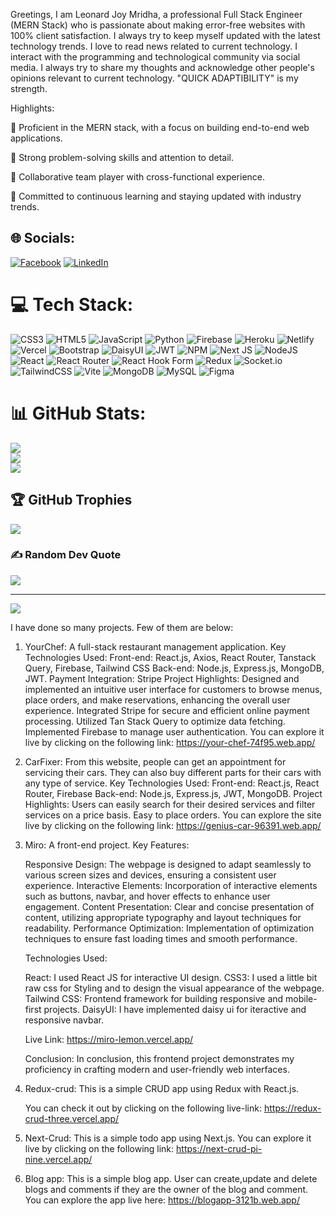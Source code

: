 Greetings,
I am Leonard Joy Mridha, a professional Full Stack Engineer (MERN Stack) who is passionate about making error-free websites with 100% client satisfaction. I always try to keep myself updated with the latest technology trends. I love to read news related to current technology. I interact with the programming and technological community via social media. I always try to share my thoughts and acknowledge other people's opinions relevant to current technology. "QUICK ADAPTIBILITY" is my strength.

Highlights:

	Proficient in the MERN stack, with a focus on building end-to-end web applications.

	Strong problem-solving skills and attention to detail.

	Collaborative team player with cross-functional experience.

	Committed to continuous learning and staying updated with industry trends.


## 🌐 Socials:
[![Facebook](https://img.shields.io/badge/Facebook-%231877F2.svg?logo=Facebook&logoColor=white)](https://facebook.com/https://www.facebook.com/leojoy62/) [![LinkedIn](https://img.shields.io/badge/LinkedIn-%230077B5.svg?logo=linkedin&logoColor=white)](https://linkedin.com/in/https://www.linkedin.com/in/leojoy62/) 

# 💻 Tech Stack:
![CSS3](https://img.shields.io/badge/css3-%231572B6.svg?style=for-the-badge&logo=css3&logoColor=white) ![HTML5](https://img.shields.io/badge/html5-%23E34F26.svg?style=for-the-badge&logo=html5&logoColor=white) ![JavaScript](https://img.shields.io/badge/javascript-%23323330.svg?style=for-the-badge&logo=javascript&logoColor=%23F7DF1E) ![Python](https://img.shields.io/badge/python-3670A0?style=for-the-badge&logo=python&logoColor=ffdd54) ![Firebase](https://img.shields.io/badge/firebase-%23039BE5.svg?style=for-the-badge&logo=firebase) ![Heroku](https://img.shields.io/badge/heroku-%23430098.svg?style=for-the-badge&logo=heroku&logoColor=white) ![Netlify](https://img.shields.io/badge/netlify-%23000000.svg?style=for-the-badge&logo=netlify&logoColor=#00C7B7) ![Vercel](https://img.shields.io/badge/vercel-%23000000.svg?style=for-the-badge&logo=vercel&logoColor=white) ![Bootstrap](https://img.shields.io/badge/bootstrap-%238511FA.svg?style=for-the-badge&logo=bootstrap&logoColor=white) ![DaisyUI](https://img.shields.io/badge/daisyui-5A0EF8?style=for-the-badge&logo=daisyui&logoColor=white) ![JWT](https://img.shields.io/badge/JWT-black?style=for-the-badge&logo=JSON%20web%20tokens) ![NPM](https://img.shields.io/badge/NPM-%23CB3837.svg?style=for-the-badge&logo=npm&logoColor=white) ![Next JS](https://img.shields.io/badge/Next-black?style=for-the-badge&logo=next.js&logoColor=white) ![NodeJS](https://img.shields.io/badge/node.js-6DA55F?style=for-the-badge&logo=node.js&logoColor=white) ![React](https://img.shields.io/badge/react-%2320232a.svg?style=for-the-badge&logo=react&logoColor=%2361DAFB) ![React Router](https://img.shields.io/badge/React_Router-CA4245?style=for-the-badge&logo=react-router&logoColor=white) ![React Hook Form](https://img.shields.io/badge/React%20Hook%20Form-%23EC5990.svg?style=for-the-badge&logo=reacthookform&logoColor=white) ![Redux](https://img.shields.io/badge/redux-%23593d88.svg?style=for-the-badge&logo=redux&logoColor=white) ![Socket.io](https://img.shields.io/badge/Socket.io-black?style=for-the-badge&logo=socket.io&badgeColor=010101) ![TailwindCSS](https://img.shields.io/badge/tailwindcss-%2338B2AC.svg?style=for-the-badge&logo=tailwind-css&logoColor=white) ![Vite](https://img.shields.io/badge/vite-%23646CFF.svg?style=for-the-badge&logo=vite&logoColor=white) ![MongoDB](https://img.shields.io/badge/MongoDB-%234ea94b.svg?style=for-the-badge&logo=mongodb&logoColor=white) ![MySQL](https://img.shields.io/badge/mysql-%2300000f.svg?style=for-the-badge&logo=mysql&logoColor=white) ![Figma](https://img.shields.io/badge/figma-%23F24E1E.svg?style=for-the-badge&logo=figma&logoColor=white)
# 📊 GitHub Stats:
![](https://github-readme-stats.vercel.app/api?username=Leojoy62&theme=dark&hide_border=false&include_all_commits=false&count_private=false)<br/>
![](https://github-readme-streak-stats.herokuapp.com/?user=Leojoy62&theme=dark&hide_border=false)<br/>
![](https://github-readme-stats.vercel.app/api/top-langs/?username=Leojoy62&theme=dark&hide_border=false&include_all_commits=false&count_private=false&layout=compact)

## 🏆 GitHub Trophies
![](https://github-profile-trophy.vercel.app/?username=Leojoy62&theme=radical&no-frame=false&no-bg=true&margin-w=4)

### ✍️ Random Dev Quote
![](https://quotes-github-readme.vercel.app/api?type=horizontal&theme=radical)

---
[![](https://visitcount.itsvg.in/api?id=Leojoy62&icon=0&color=0)](https://visitcount.itsvg.in)

<!-- Proudly created with GPRM ( https://gprm.itsvg.in ) -->

I have done so many projects. Few of them are below:

1. YourChef:
   A full-stack restaurant management application. Key Technologies Used: Front-end: React.js, Axios, React Router, Tanstack Query, Firebase, Tailwind CSS Back-end: Node.js, Express.js, MongoDB, JWT. Payment Integration: Stripe Project Highlights: Designed and 
   implemented an intuitive user interface for customers to browse menus, place orders, and make reservations, enhancing the overall user experience. Integrated Stripe for secure and efficient online payment processing. Utilized Tan Stack Query to optimize data 
   fetching. Implemented Firebase to manage user authentication.
   You can explore it live by clicking on the following link: https://your-chef-74f95.web.app/

2. CarFixer:
   From this website, people can get an appointment for servicing their cars. They can also buy different parts for their cars with any type of service. Key Technologies Used: Front-end: React.js, React Router, Firebase Back-end: Node.js, Express.js, JWT, MongoDB. 
   Project Highlights: Users can easily search for their desired services and filter services on a price basis. Easy to place orders.
   You can explore the site live by clicking on the following link: https://genius-car-96391.web.app/

3. Miro:
   A front-end project.
   Key Features:

   Responsive Design: The webpage is designed to adapt seamlessly to various screen sizes and devices, ensuring a consistent user experience. Interactive Elements: Incorporation of interactive elements such as buttons, navbar, and hover effects to enhance user 
   engagement. Content Presentation: Clear and concise presentation of content, utilizing appropriate typography and layout techniques for readability. Performance Optimization: Implementation of optimization techniques to ensure fast loading times and smooth 
   performance.

   Technologies Used:

   React: I used React JS for interactive UI design. 
   CSS3: I used a little bit raw css for Styling and to design the visual appearance of the webpage. 
   Tailwind CSS: Frontend framework for building responsive and mobile-first projects. 
   DaisyUI: I have implemented daisy ui for iteractive and responsive navbar.

   Live Link: https://miro-lemon.vercel.app/

   Conclusion: In conclusion, this frontend project demonstrates my proficiency in crafting modern and user-friendly web interfaces.

4. Redux-crud:
   This is a simple CRUD app using Redux with React.js.

   You can check it out by clicking on the following live-link: https://redux-crud-three.vercel.app/
   

6. Next-Crud:
   This is a simple todo app using Next.js.
   You can explore it live by clicking on the following link: https://next-crud-pi-nine.vercel.app/

7. Blog app:
   This is a simple blog app. User can create,update and delete blogs and comments if they are the owner of the blog and comment.
   You can explore the app live here: https://blogapp-3121b.web.app/

